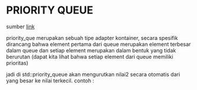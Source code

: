 # PRIORITY QUEUE
sumber [link](https://www.geeksforgeeks.org/priority-queue-in-cpp-stl/)

priority_que merupakan sebuah tipe adapter kontainer, secara spesifik dirancang bahwa element pertama dari queue merupakan element terbesar dalam queue dan  setiap element merupakan dalam bentuk yang tidak berurutan (dapat kita lihat bahwa setiap element dari queue memiliki prioritas)

jadi di std::priority_queue akan mengurutkan nilai2 secara otomatis dari yang besar ke nilai terkecil.
contoh :
